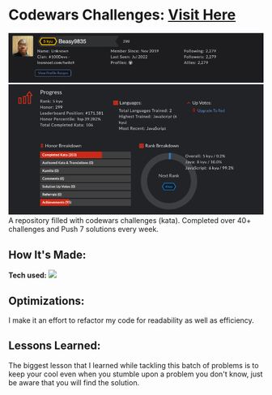 # Codewars Challenges: <a target="_blank" href="https://www.codewars.com/users/Beasy9835/stats" >Visit Here</a>

![alt tag](https://github.com/BrendonW250/Codewars-Solutions/blob/master/newKataRankDisplay.png)
![alt tag](https://github.com/BrendonW250/Codewars-Solutions/blob/master/newProgressBreakdown.png)
A repository filled with codewars challenges (kata). Completed over 40+ challenges and Push 7 solutions every week.

## How It's Made:

**Tech used:** <img src="https://img.shields.io/static/v1?label=|&message=JAVASCRIPT&color=3c7f5d&style=plastic&logo=javascript"/>

## Optimizations:

I make it an effort to refactor my code for readability as well as efficiency.

## Lessons Learned:

The biggest lesson that I learned while tackling this batch of problems is to keep your cool even when you stumble upon a problem you don't know, just
be aware that you will find the solution.


